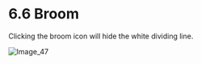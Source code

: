 # 6.6 Broom

Clicking the broom icon will hide the white dividing line.

![Image_47](../../../images/image_47.png)

